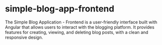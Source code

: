 # simple-blog-app-frontend
The Simple Blog Application - Frontend is a user-friendly interface built with Angular that allows users to interact with the blogging platform. It provides features for creating, viewing, and deleting blog posts, with a clean and responsive design.
